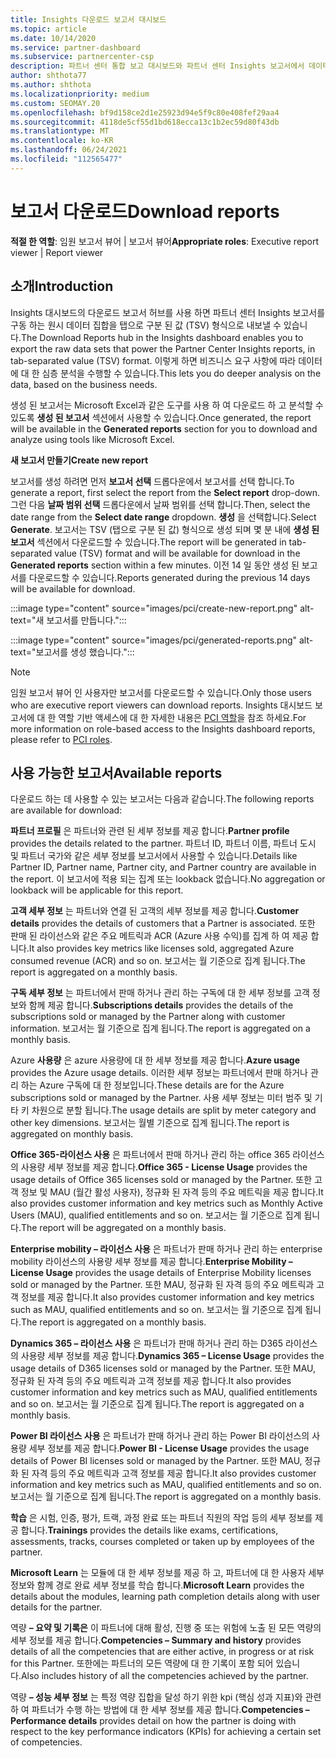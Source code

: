 ```yaml
---
title: Insights 다운로드 보고서 대시보드
ms.topic: article
ms.date: 10/14/2020
ms.service: partner-dashboard
ms.subservice: partnercenter-csp
description: 파트너 센터 통합 보고 대시보드와 파트너 센터 Insights 보고서에서 데이터를 다운로드 하 고 내보내는 방법에 대해 알아봅니다.
author: shthota77
ms.author: shthota
ms.localizationpriority: medium
ms.custom: SEOMAY.20
ms.openlocfilehash: bf9d158ce2d1e25923d94e5f9c80e408fef29aa4
ms.sourcegitcommit: 4118de5cf55d1bd618ecca13c1b2ec59d80f43db
ms.translationtype: MT
ms.contentlocale: ko-KR
ms.lasthandoff: 06/24/2021
ms.locfileid: "112565477"
---
```

# <a name="download-reports"></a><span data-ttu-id="33aeb-103">보고서 다운로드</span><span class="sxs-lookup"><span data-stu-id="33aeb-103">Download reports</span></span>

<span data-ttu-id="33aeb-104">**적절 한 역할**: 임원 보고서 뷰어 | 보고서 뷰어</span><span class="sxs-lookup"><span data-stu-id="33aeb-104">**Appropriate roles**: Executive report viewer | Report viewer</span></span>

## <a name="introduction"></a><span data-ttu-id="33aeb-105">소개</span><span class="sxs-lookup"><span data-stu-id="33aeb-105">Introduction</span></span>

<span data-ttu-id="33aeb-106">Insights 대시보드의 다운로드 보고서 허브를 사용 하면 파트너 센터 Insights 보고서를 구동 하는 원시 데이터 집합을 탭으로 구분 된 값 (TSV) 형식으로 내보낼 수 있습니다.</span><span class="sxs-lookup"><span data-stu-id="33aeb-106">The Download Reports hub in the Insights dashboard enables you to export the raw data sets that power the Partner Center Insights reports, in tab-separated value (TSV) format.</span></span> <span data-ttu-id="33aeb-107">이렇게 하면 비즈니스 요구 사항에 따라 데이터에 대 한 심층 분석을 수행할 수 있습니다.</span><span class="sxs-lookup"><span data-stu-id="33aeb-107">This lets you do deeper analysis on the data, based on the business needs.</span></span>

<span data-ttu-id="33aeb-108">생성 된 보고서는 Microsoft Excel과 같은 도구를 사용 하 여 다운로드 하 고 분석할 수 있도록 **생성 된 보고서** 섹션에서 사용할 수 있습니다.</span><span class="sxs-lookup"><span data-stu-id="33aeb-108">Once generated, the report  will be available in the **Generated reports** section for you to download and analyze using tools like Microsoft Excel.</span></span>

<span data-ttu-id="33aeb-109">**새 보고서 만들기**</span><span class="sxs-lookup"><span data-stu-id="33aeb-109">**Create new report**</span></span>

<span data-ttu-id="33aeb-110">보고서를 생성 하려면 먼저 **보고서 선택** 드롭다운에서 보고서를 선택 합니다.</span><span class="sxs-lookup"><span data-stu-id="33aeb-110">To generate a report, first select the report from the **Select report** drop-down.</span></span> <span data-ttu-id="33aeb-111">그런 다음 **날짜 범위 선택** 드롭다운에서 날짜 범위를 선택 합니다.</span><span class="sxs-lookup"><span data-stu-id="33aeb-111">Then, select the date range from the **Select date range** dropdown.</span></span> <span data-ttu-id="33aeb-112">**생성** 을 선택합니다.</span><span class="sxs-lookup"><span data-stu-id="33aeb-112">Select **Generate**.</span></span> <span data-ttu-id="33aeb-113">보고서는 TSV (탭으로 구분 된 값) 형식으로 생성 되며 몇 분 내에 **생성 된 보고서** 섹션에서 다운로드할 수 있습니다.</span><span class="sxs-lookup"><span data-stu-id="33aeb-113">The report will be generated in tab-separated value (TSV) format and will be available for download in the **Generated reports** section within a few minutes.</span></span> <span data-ttu-id="33aeb-114">이전 14 일 동안 생성 된 보고서를 다운로드할 수 있습니다.</span><span class="sxs-lookup"><span data-stu-id="33aeb-114">Reports generated during the previous 14 days will be available for download.</span></span>

:::image type="content" source="images/pci/create-new-report.png" alt-text="새 보고서를 만듭니다.":::

:::image type="content" source="images/pci/generated-reports.png" alt-text="보고서를 생성 했습니다.":::

>[!NOTE] 
><span data-ttu-id="33aeb-117">임원 보고서 뷰어 인 사용자만 보고서를 다운로드할 수 있습니다.</span><span class="sxs-lookup"><span data-stu-id="33aeb-117">Only those users who are executive report viewers can download reports.</span></span> <span data-ttu-id="33aeb-118">Insights 대시보드 보고서에 대 한 역할 기반 액세스에 대 한 자세한 내용은 [PCI 역할](pci-roles.md)을 참조 하세요.</span><span class="sxs-lookup"><span data-stu-id="33aeb-118">For more information on role-based access to the Insights dashboard reports, please refer to [PCI roles](pci-roles.md).</span></span> 

## <a name="available-reports"></a><span data-ttu-id="33aeb-119">사용 가능한 보고서</span><span class="sxs-lookup"><span data-stu-id="33aeb-119">Available reports</span></span>

<span data-ttu-id="33aeb-120">다운로드 하는 데 사용할 수 있는 보고서는 다음과 같습니다.</span><span class="sxs-lookup"><span data-stu-id="33aeb-120">The following reports are available for download:</span></span>

<span data-ttu-id="33aeb-121">**파트너 프로필** 은 파트너와 관련 된 세부 정보를 제공 합니다.</span><span class="sxs-lookup"><span data-stu-id="33aeb-121">**Partner profile** provides the details related to the partner.</span></span> <span data-ttu-id="33aeb-122">파트너 ID, 파트너 이름, 파트너 도시 및 파트너 국가와 같은 세부 정보를 보고서에서 사용할 수 있습니다.</span><span class="sxs-lookup"><span data-stu-id="33aeb-122">Details like Partner ID, Partner name, Partner city, and Partner country are available in the report.</span></span> <span data-ttu-id="33aeb-123">이 보고서에 적용 되는 집계 또는 lookback 없습니다.</span><span class="sxs-lookup"><span data-stu-id="33aeb-123">No aggregation or lookback will be applicable for this report.</span></span>

<span data-ttu-id="33aeb-124">**고객 세부 정보** 는 파트너와 연결 된 고객의 세부 정보를 제공 합니다.</span><span class="sxs-lookup"><span data-stu-id="33aeb-124">**Customer details** provides the details of customers that a Partner is associated.</span></span> <span data-ttu-id="33aeb-125">또한 판매 된 라이선스와 같은 주요 메트릭과 ACR (Azure 사용 수익)를 집계 하 여 제공 합니다.</span><span class="sxs-lookup"><span data-stu-id="33aeb-125">It also provides key metrics like licenses sold, aggregated Azure consumed revenue (ACR) and so on.</span></span> <span data-ttu-id="33aeb-126">보고서는 월 기준으로 집계 됩니다.</span><span class="sxs-lookup"><span data-stu-id="33aeb-126">The report is aggregated on a monthly basis.</span></span>

<span data-ttu-id="33aeb-127">**구독 세부 정보** 는 파트너에서 판매 하거나 관리 하는 구독에 대 한 세부 정보를 고객 정보와 함께 제공 합니다.</span><span class="sxs-lookup"><span data-stu-id="33aeb-127">**Subscriptions details** provides the details of the subscriptions sold or managed by the Partner along with customer information.</span></span> <span data-ttu-id="33aeb-128">보고서는 월 기준으로 집계 됩니다.</span><span class="sxs-lookup"><span data-stu-id="33aeb-128">The report is aggregated on a monthly basis.</span></span>

<span data-ttu-id="33aeb-129">Azure **사용량** 은 azure 사용량에 대 한 세부 정보를 제공 합니다.</span><span class="sxs-lookup"><span data-stu-id="33aeb-129">**Azure usage** provides the Azure usage details.</span></span> <span data-ttu-id="33aeb-130">이러한 세부 정보는 파트너에서 판매 하거나 관리 하는 Azure 구독에 대 한 정보입니다.</span><span class="sxs-lookup"><span data-stu-id="33aeb-130">These details are for the Azure subscriptions sold or managed by the Partner.</span></span> <span data-ttu-id="33aeb-131">사용 세부 정보는 미터 범주 및 기타 키 차원으로 분할 됩니다.</span><span class="sxs-lookup"><span data-stu-id="33aeb-131">The usage details are split by meter category and other key dimensions.</span></span> <span data-ttu-id="33aeb-132">보고서는 월별 기준으로 집계 됩니다.</span><span class="sxs-lookup"><span data-stu-id="33aeb-132">The report is aggregated on monthly basis.</span></span>

<span data-ttu-id="33aeb-133">**Office 365-라이선스 사용** 은 파트너에서 판매 하거나 관리 하는 office 365 라이선스의 사용량 세부 정보를 제공 합니다.</span><span class="sxs-lookup"><span data-stu-id="33aeb-133">**Office 365 - License Usage** provides the usage details of Office 365 licenses sold or managed by the Partner.</span></span> <span data-ttu-id="33aeb-134">또한 고객 정보 및 MAU (월간 활성 사용자), 정규화 된 자격 등의 주요 메트릭을 제공 합니다.</span><span class="sxs-lookup"><span data-stu-id="33aeb-134">It also provides customer information and key metrics such as Monthly Active Users (MAU), qualified entitlements and so on.</span></span> <span data-ttu-id="33aeb-135">보고서는 월 기준으로 집계 됩니다.</span><span class="sxs-lookup"><span data-stu-id="33aeb-135">The report will be aggregated on a monthly basis.</span></span>

<span data-ttu-id="33aeb-136">**Enterprise mobility – 라이선스 사용**  은 파트너가 판매 하거나 관리 하는 enterprise mobility 라이선스의 사용량 세부 정보를 제공 합니다.</span><span class="sxs-lookup"><span data-stu-id="33aeb-136">**Enterprise Mobility – License Usage**  provides the usage details of Enterprise Mobility licenses sold or managed by the Partner.</span></span> <span data-ttu-id="33aeb-137">또한 MAU, 정규화 된 자격 등의 주요 메트릭과 고객 정보를 제공 합니다.</span><span class="sxs-lookup"><span data-stu-id="33aeb-137">It also provides customer information and key metrics such as MAU, qualified entitlements and so on.</span></span> <span data-ttu-id="33aeb-138">보고서는 월 기준으로 집계 됩니다.</span><span class="sxs-lookup"><span data-stu-id="33aeb-138">The report is aggregated on a monthly basis.</span></span>

<span data-ttu-id="33aeb-139">**Dynamics 365 – 라이선스 사용** 은 파트너가 판매 하거나 관리 하는 D365 라이선스의 사용량 세부 정보를 제공 합니다.</span><span class="sxs-lookup"><span data-stu-id="33aeb-139">**Dynamics 365 – License Usage** provides the usage details of D365 licenses sold or managed by the Partner.</span></span> <span data-ttu-id="33aeb-140">또한 MAU, 정규화 된 자격 등의 주요 메트릭과 고객 정보를 제공 합니다.</span><span class="sxs-lookup"><span data-stu-id="33aeb-140">It also provides customer information and key metrics such as MAU, qualified entitlements and so on.</span></span> <span data-ttu-id="33aeb-141">보고서는 월 기준으로 집계 됩니다.</span><span class="sxs-lookup"><span data-stu-id="33aeb-141">The report is aggregated on a monthly basis.</span></span>

<span data-ttu-id="33aeb-142">**Power BI 라이선스 사용** 은 파트너가 판매 하거나 관리 하는 Power BI 라이선스의 사용량 세부 정보를 제공 합니다.</span><span class="sxs-lookup"><span data-stu-id="33aeb-142">**Power BI - License Usage** provides the usage details of Power BI licenses sold or managed by the Partner.</span></span> <span data-ttu-id="33aeb-143">또한 MAU, 정규화 된 자격 등의 주요 메트릭과 고객 정보를 제공 합니다.</span><span class="sxs-lookup"><span data-stu-id="33aeb-143">It also provides customer information and key metrics such as MAU, qualified entitlements and so on.</span></span> <span data-ttu-id="33aeb-144">보고서는 월 기준으로 집계 됩니다.</span><span class="sxs-lookup"><span data-stu-id="33aeb-144">The report is aggregated on a monthly basis.</span></span>

<span data-ttu-id="33aeb-145">**학습** 은 시험, 인증, 평가, 트랙, 과정 완료 또는 파트너 직원의 작업 등의 세부 정보를 제공 합니다.</span><span class="sxs-lookup"><span data-stu-id="33aeb-145">**Trainings** provides the details like exams, certifications, assessments, tracks, courses completed or taken up by employees of the partner.</span></span>

<span data-ttu-id="33aeb-146">**Microsoft Learn** 는 모듈에 대 한 세부 정보를 제공 하 고, 파트너에 대 한 사용자 세부 정보와 함께 경로 완료 세부 정보를 학습 합니다.</span><span class="sxs-lookup"><span data-stu-id="33aeb-146">**Microsoft Learn** provides the details about the modules, learning path completion details along with user details for the partner.</span></span>

<span data-ttu-id="33aeb-147">역량 **– 요약 및 기록은** 이 파트너에 대해 활성, 진행 중 또는 위험에 노출 된 모든 역량의 세부 정보를 제공 합니다.</span><span class="sxs-lookup"><span data-stu-id="33aeb-147">**Competencies – Summary and history** provides details of all the competencies that are either active, in progress or at risk for this Partner.</span></span> <span data-ttu-id="33aeb-148">또한에는 파트너의 모든 역량에 대 한 기록이 포함 되어 있습니다.</span><span class="sxs-lookup"><span data-stu-id="33aeb-148">Also includes history of all the competencies achieved by the partner.</span></span>

<span data-ttu-id="33aeb-149">역량 **– 성능 세부 정보** 는 특정 역량 집합을 달성 하기 위한 kpi (핵심 성과 지표)와 관련 하 여 파트너가 수행 하는 방법에 대 한 세부 정보를 제공 합니다.</span><span class="sxs-lookup"><span data-stu-id="33aeb-149">**Competencies – Performance details** provides detail on how the partner is doing with respect to the key performance indicators (KPIs) for achieving a certain set of competencies.</span></span>

